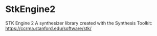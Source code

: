 # StkEngine2
STK Engine 2
A synthesizer library created with the Synthesis Toolkit: https://ccrma.stanford.edu/software/stk/

